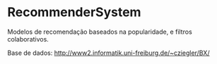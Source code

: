 # RecommenderSystem

Modelos de recomendação baseados na popularidade, e filtros colaborativos.

Base de dados: http://www2.informatik.uni-freiburg.de/~cziegler/BX/

